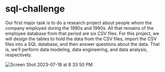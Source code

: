 # sql-challenge

Our first major task is to do a research project about people whom the company employed during the 1980s and 1990s. All that remains of the employee database from that period are six CSV files.
For this project, we will design the tables to hold the data from the CSV files, import the CSV files into a SQL database, and then answer questions about the data. That is, we’ll perform data modeling, data engineering, and data analysis, respectively.


![Screen Shot 2023-07-18 at 8 33 50 PM](https://github.com/kshirazi5/sql-challenge/assets/116853144/5ef26f26-b84d-479c-9411-766ba02e2fc2)

